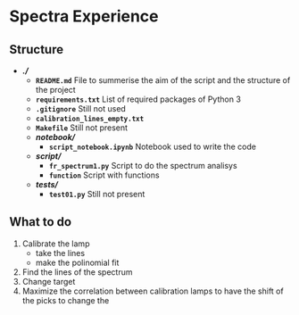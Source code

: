 # Spectra Experience

## Structure

- **_./_**
  - **`README.md`**
    File to summerise the aim of the script and the structure of the project
  - **`requirements.txt`**
    List of required packages of Python 3
  - **`.gitignore`**
    Still not used
  - **`calibration_lines_empty.txt`**
  - **`Makefile`**
    Still not present
  - **_notebook/_**
    - **`script_notebook.ipynb`**
      Notebook used to write the code
  - **_script/_**
    - **`fr_spectrum1.py`**
      Script to do the spectrum analisys
    - **`function`**
      Script with functions 
  - **_tests/_**
    - **`test01.py`**
      Still not present



## What to do

1. Calibrate the lamp
   - take the lines
   - make the polinomial fit
2. Find the lines of the spectrum
3. Change target
4. Maximize the correlation between calibration lamps to have the shift of the picks to change the
